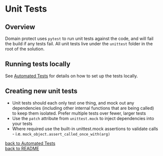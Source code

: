 # Unit Tests

## Overview

Domain protect uses `pytest` to run unit tests against the code, and will fail the build if any tests fail.  All unit tests live under the `unittest` folder in the root of the solution.

## Running tests locally

See [Automated Tests](automated-tests.md) for details on how to set up the tests locally.

## Creating new unit tests

* Unit tests should each only test one thing, and mock out any dependencies (including other internal functions that are being called) to keep them isolated.  Prefer multiple tests over fewer, larger tests
* Use the `patch` attribute from `unittest.mock` to inject dependencies into your tests
* Where required use the built-in unittest.mock assertions to validate calls - i.e. `mock_object.assert_called_once_with(arg)`


[back to Automated Tests](automated-tests.md)  
[back to README](../README.md)